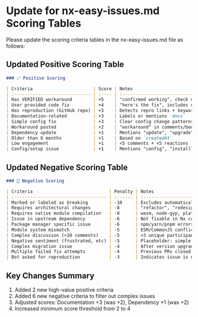 # Update for nx-easy-issues.md Scoring Tables

Please update the scoring criteria tables in the nx-easy-issues.md file as follows:

## Updated Positive Scoring Table

```markdown
### ✅ Positive Scoring

| Criteria                       | Score | Notes                              |
| :----------------------------- | :---- | :--------------------------------- |
| Has VERIFIED workaround        | +5    | "confirmed working", check marks   |
| User provided code fix         | +4    | "here's the fix", includes diff    |
| Has reproduction (GitHub repo) | +3    | Detects repro links + keywords     |
| Documentation-related          | +3    | Labels or mentions `docs`          |
| Simple config fix              | +3    | Clear config change patterns       |
| Workaround posted              | +2    | "workaround" in comments/body      |
| Dependency update              | +1    | Mentions "update", "upgrade", etc. |
| Older than 6 months            | +1    | Based on `createdAt`               |
| Low engagement                 | +1    | <5 comments + <5 reactions         |
| Config/setup issue             | +1    | Mentions "config", "install", etc. |
```

## Updated Negative Scoring Table

```markdown
### 🚫 Negative Scoring

| Criteria                             | Penalty | Notes                               |
| :----------------------------------- | :------ | :---------------------------------- |
| Marked or labeled as breaking        | -10     | Excludes automatically              |
| Requires architectural changes       | -8      | "refactor", "redesign" keywords     |
| Requires native module compilation   | -8      | wasm, node-gyp, platform-specific   |
| Issue in upstream dependency         | -6      | Not fixable in Nx codebase          |
| Package manager specific issue       | -6      | npm/yarn/pnpm errors                |
| Module system mismatch               | -5      | ESM/CommonJS conflicts              |
| Complex discussion (>10 comments)    | -5      | >3 unique participants              |
| Negative sentiment (frustrated, etc) | -5      | Placeholder: simple sentiment check |
| Complex migration issue              | -4      | After version upgrades              |
| Multiple failed fix attempts         | -4      | Previous PRs closed                 |
| Bot asked for reproduction           | -3      | Indicates issue is not actionable yet |
```

## Key Changes Summary
1. Added 2 new high-value positive criteria
2. Added 6 new negative criteria to filter out complex issues
3. Adjusted scores: Documentation +3 (was +2), Dependency +1 (was +2)
4. Increased minimum score threshold from 2 to 4